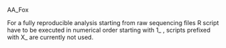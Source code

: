 AA_Fox

For a fully reproducible analysis starting from raw sequencing files R script have to be executed in numerical order starting with 1_ , scripts prefixed with X_ are currently not used. 
